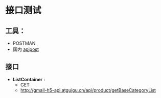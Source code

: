 # 接口测试

## 工具：
- POSTMAN
- 国内 [apipost](https://www.apipost.cn/)

## 接口

- **ListContainer** :
    - GET
    - http://gmall-h5-api.atguigu.cn/api/product/getBaseCategoryList